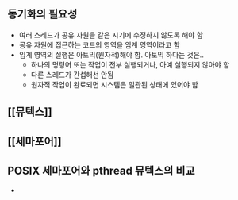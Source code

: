 ## 동기화의 필요성
- 여러 스레드가 공유 자원을 같은 시기에 수정하지 않도록 해야 함
- 공유 자원에 접근하는 코드의 영역을 임계 영역이라고 함
- 임계 영역의 실행은 아토믹(원자적)해야 함. 아토믹 하다는 것은..
	- 하나의 명령어 또는 작업이 전부 실행되거나, 아예 실행되지 않아야 함
	- 다른 스레드가 간섭해선 안됨
	- 원자적 작업이 완료되면 시스템은 일관된 상태에 있어야 함

## [[뮤텍스]]

## [[세마포어]]

## POSIX 세마포어와 pthread 뮤텍스의 비교
- 
